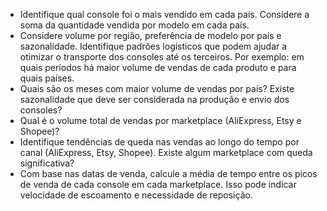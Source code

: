 * Identifique qual console foi o mais vendido em cada país. Considere a soma da quantidade vendida por modelo em cada país.
* Considere volume por região, preferência de modelo por país e sazonalidade.
 Identifique padrões logísticos que podem ajudar a otimizar o transporte dos consoles até os terceiros. Por exemplo: em quais períodos há maior volume de vendas de cada produto e para quais países.
* Quais são os meses com maior volume de vendas por país? Existe sazonalidade que deve ser considerada na produção e envio dos consoles?
* Qual é o volume total de vendas por marketplace (AliExpress, Etsy e Shopee)? 
* Identifique tendências de queda nas vendas ao longo do tempo por canal (AliExpress, Etsy, Shopee). Existe algum marketplace com queda significativa?
* Com base nas datas de venda, calcule a média de tempo entre os picos de venda de cada console em cada marketplace. Isso pode indicar velocidade de escoamento e necessidade de reposição.